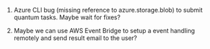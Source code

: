 1. Azure CLI bug (missing reference to azure.storage.blob) to submit quantum tasks. Maybe wait for fixes?

2. Maybe we can use AWS Event Bridge to setup a event handling remotely and send result email to the user?

